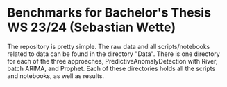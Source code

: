 # Benchmarks for Bachelor's Thesis WS 23/24 (Sebastian Wette)
The repository is pretty simple. The raw data and all scripts/notebooks related to data can be found in the directory "Data".
There is one directory for each of the three approaches, PredictiveAnomalyDetection with River, batch ARIMA, and Prophet.
Each of these directories holds all the scripts and notebooks, as well as results.